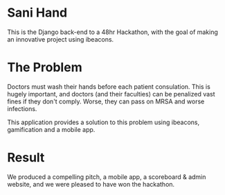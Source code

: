 Sani Hand
========

This is the Django back-end to a 48hr Hackathon, with the goal of making an innovative project using ibeacons.

The Problem
====

Doctors must wash their hands before each patient consulation. This is hugely important, and doctors (and their faculties) 
can be penalized vast fines if they don't comply. Worse, they can pass on MRSA and worse infections.

This application provides a solution to this problem using ibeacons, gamification and a mobile app. 

Result
====

We produced a compelling pitch, a mobile app, a scoreboard & admin website, and we were pleased to have won the hackathon.
